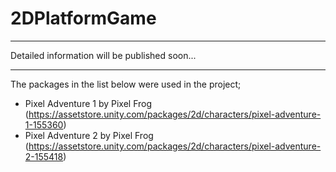 # 2DPlatformGame

______

Detailed information will be published soon...

______

The packages in the list below were used in the project;
* Pixel Adventure 1 by Pixel Frog (https://assetstore.unity.com/packages/2d/characters/pixel-adventure-1-155360)
* Pixel Adventure 2 by Pixel Frog (https://assetstore.unity.com/packages/2d/characters/pixel-adventure-2-155418)
